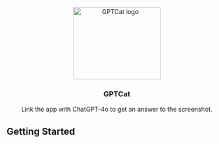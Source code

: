 <p align="center">
  <img src="https://cdn-icons-png.flaticon.com/512/12/12160.png" alt="GPTCat logo" width="200" height="165">
</p>
<h3 align="center">GPTCat</h3>
<p align="center">
  Link the app with ChatGPT-4o to get an answer to the screenshot.
</p>

## Getting Started
